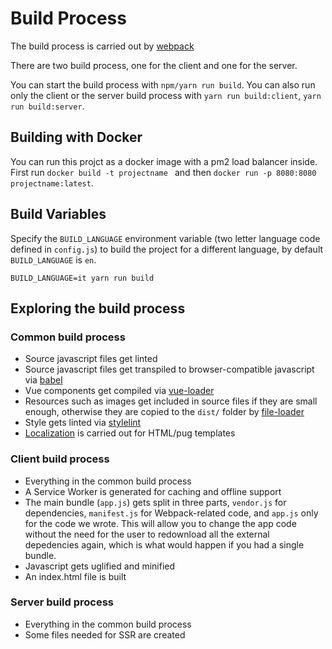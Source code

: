 # Build Process

The build process is carried out by [webpack](https://webpack.js.org/)

There are two build process, one for the client and one for the server.

You can start the build process with `npm/yarn run build`. You can also run only the client or the server build process with `yarn run build:client`, `yarn run build:server`.

## Building with Docker

You can run this projct as a docker image with a pm2 load balancer inside. First run `docker build -t projectname ` and then `docker run -p 8080:8080 projectname:latest`.


## Build Variables

Specify the `BUILD_LANGUAGE` environment variable (two letter language code defined in `config.js`) to build the project for a different language, by default `BUILD_LANGUAGE` is `en`.

`BUILD_LANGUAGE=it yarn run build`

## Exploring the build process

### Common build process

* Source javascript files get linted
* Source javascript files get transpiled to browser-compatible javascript via [babel](https://babeljs.io/)
* Vue components get compiled via [vue-loader](https://github.com/vuejs/vue-loader)
* Resources such as images get included in source files if they are small enough, otherwise they are copied to the `dist/` folder by [file-loader](https://github.com/webpack-contrib/file-loader)
* Style gets linted via [stylelint](https://stylelint.io/)
* [Localization](Localization.md) is carried out for HTML/pug templates

### Client build process

* Everything in the common build process
* A Service Worker is generated for caching and offline support
* The main bundle (`app.js`) gets split in three parts, `vendor.js` for dependencies, `manifest.js` for Webpack-related code, and `app.js` only for the code we wrote. This will allow you to change the app code without the need for the user to redownload all the external depedencies again, which is what would happen if you had a single bundle.
* Javascript gets uglified and minified
* An index.html file is built

### Server build process

* Everything in the common build process
* Some files needed for SSR are created
